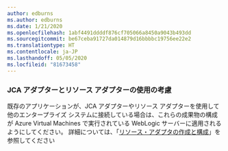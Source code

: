 ```yaml
---
author: edburns
ms.author: edburns
ms.date: 1/21/2020
ms.openlocfilehash: 1abf4491ddddf876cf705066a8450a9043b493dd
ms.sourcegitcommit: be67ceba91727da014879d16bbbbc19756ee22e2
ms.translationtype: HT
ms.contentlocale: ja-JP
ms.lasthandoff: 05/05/2020
ms.locfileid: "81673458"
---
```

### <a name="account-for-the-use-of-jca-adapters-and-resource-adapters"></a>JCA アダプターとリソース アダプターの使用の考慮

既存のアプリケーションが、JCA アダプターやリソース アダプターを使用して他のエンタープライズ システムに接続している場合は、これらの成果物の構成が Azure Virtual Machines で実行されている WebLogic サーバーに適用されるようにしてください。 詳細については、「[リソース・アダプタの作成と構成](https://docs.oracle.com/middleware/12213/wls/ADAPT/creating.htm)」を参照してください
